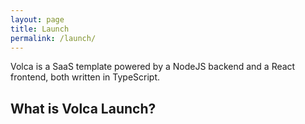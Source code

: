```yaml
---
layout: page
title: Launch
permalink: /launch/
---
```


Volca is a SaaS template powered by a NodeJS backend and a React frontend, both written in TypeScript.

## What is Volca Launch?
